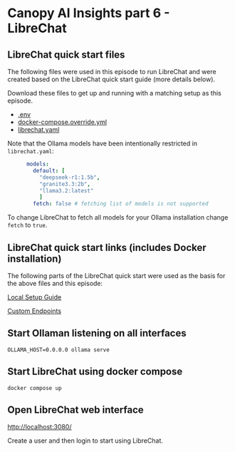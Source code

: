 # Canopy AI Insights part 6 - LibreChat

## LibreChat quick start files

The following files were used in this episode to run LibreChat and were created based on the LibreChat quick start guide (more details below).

Download these files to get up and running with a matching setup as this episode.

 - [.env](.env)
 - [docker-compose.override.yml](docker-compose.override.yml)
 - [librechat.yaml](librechat.yaml)
 
Note that the Ollama models have been intentionally restricted in `librechat.yaml`:

``` yaml
      models:
        default: [
          "deepseek-r1:1.5b",
          "granite3.3:2b",
          "llama3.2:latest"
          ]
        fetch: false # fetching list of models is not supported
```

To change LibreChat to fetch all models for your Ollama installation change `fetch` to `true`.

## LibreChat quick start links (includes Docker installation)

The following parts of the LibreChat quick start were used as the basis for the above files and this episode:

[Local Setup Guide](https://www.librechat.ai/docs/quick_start/local_setup)

[Custom Endpoints](https://www.librechat.ai/docs/quick_start/custom_endpoints)


## Start Ollaman listening on all interfaces

``` shell
OLLAMA_HOST=0.0.0.0 ollama serve
```

## Start LibreChat using docker compose

``` shell
docker compose up
```

## Open LibreChat web interface

[http://localhost:3080/](http://localhost:3080/)

Create a user and then login to start using LibreChat.
